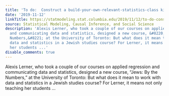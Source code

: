 ```yaml
---
title: 'To do:  Construct a build-your-own-relevant-statistics-class kit.'
date: '2019-11-12'
linkTitle: https://statmodeling.stat.columbia.edu/2019/11/12/to-do-construct-a-build-your-own-relevant-statistics-class-kit/
source: Statistical Modeling, Causal Inference, and Social Science
description: 'Alexis Lerner, who took a couple of our courses on applied regression
  and communicating data and statistics, designed a new course, &#8220;Jews: By the
  Numbers,&#8221; at the University of Toronto: But what does it mean to work with
  data and statistics in a Jewish studies course? For Lerner, it means not only teaching
  her students ...'
disable_comments: true
---
```

Alexis Lerner, who took a couple of our courses on applied regression and communicating data and statistics, designed a new course, &#8220;Jews: By the Numbers,&#8221; at the University of Toronto: But what does it mean to work with data and statistics in a Jewish studies course? For Lerner, it means not only teaching her students ...